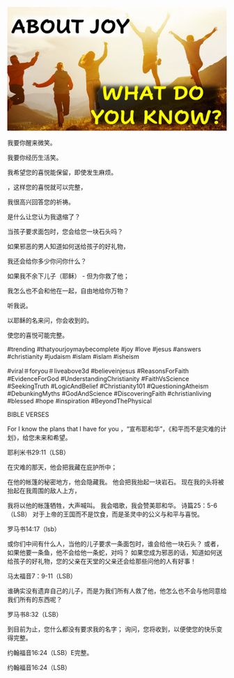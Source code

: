 ![Video cover image](../cover.jpg "cover photo")

我要你醒来微笑。

我要你经历生活笑。

我希望您的喜悦能保留，即使发生麻烦。

，这样您的喜悦就可以完整，

我很高兴回答您的祈祷。

是什么让您认为我退缩了？

当孩子要求面包时，您会给您一块石头吗？

如果邪恶的男人知道如何送给孩子的好礼物，

我还会给你多少你问你什么？

如果我不余下儿子（耶稣） - 但为你救了他；

我怎么也不会和他在一起，自由地给你万物？

听我说。

以耶稣的名来问，你会收到的。

使您的喜悦可能完整。

#trending #thatyourjoymaybecomplete #joy #love #jesus #answers #christianity #judaism #islam #islam #isheism


#viral＃foryou＃liveabove3d #believeinjesus #ReasonsForFaith #EvidenceForGod #UnderstandingChristianity #FaithVsScience #SeekingTruth #LogicAndBelief #Christianity101 #QuestioningAtheism #DebunkingMyths #GodAndScience #DiscoveringFaith #christianliving #blessed #hope #inspiration #BeyondThePhysical

BIBLE VERSES


For I know the plans that I have for you ，“宣布耶和华”，《和平而不是灾难的计划》，给您未来和希望。

耶利米书29:11（LSB）

在灾难的那天，他会把我藏在庇护所中；

在他的帐篷的秘密地方，他会隐藏我。
他会把我抬起一块岩石。
现在我的头将被抬起在我周围的敌人上方，

我将以他的帐篷牺牲，大声喊叫。
我会唱歌，我会赞美耶和华。
诗篇25：5-6（LSB）
对于上帝的王国而不是饮食，而是圣灵中的公义与和平与喜悦。

罗马书14:17（lsb）

或你们中间有什么人，当他的儿子要求一条面包时，谁会给他一块石头？ 或者，如果他要一条鱼，他不会给他一条蛇，对吗？ 如果您成为邪恶的话，知道如何送给孩子的好礼物，您的父亲在天堂的父亲还会给那些问他的人有好事！

马太福音7：9-11（LSB）

谁确实没有遗弃自己的儿子，而是为我们所有人救了他，他怎么也不会与他同意给我们所有的东西呢？

罗马书8:32（LSB）

到目前为止，您什么都没有要求我的名字； 询问，您将收到，以便使您的快乐变得完整。

约翰福音16:24（LSB）E完整。

约翰福音16:24（LSB）
